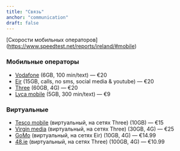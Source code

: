 ```yaml
---
title: "Связь"
anchor: "communication"
draft: false
---
```


[Скорости мобильных операторов] (https://www.speedtest.net/reports/ireland/#mobile)

### Мобильные операторы
*  [Vodafone](https://n.vodafone.ie/shop/pay-as-you-go-plans.html#) (6GB, 100 min/text)  —  €20
*  [Eir](https://www.eir.ie/mobile/prepay/) (15GB, calls, no sms, social media & youtube)  —  €20
*  [Three](http://www.three.ie/plans/sim-only/prepay/) (60GB, 4G)  —  €20
*  [Lyca mobile](https://www.lycamobile.ie/en/bundle/national-s/) (5GB, 300 min/text) — €9

### Виртуальные
*  [Tesco mobile](http://www.tescomobile.ie/sim-only-plans.aspx) (виртуальный, на сетях Three) (10GB)  —  €15
*  [Virgin media](https://www.virginmedia.ie/mobile/sim-details/Virgin-Mobile/Unlimited/) (виртуальный, на сетях Three) (30GB, 4G)  —  €25
*  [GoMo](https://gomo.ie) (виртуальный, на сетях Eir) (10GB, 4G)  —  €14.99
*  [48.ie](https://48.ie) (виртуальный, на сетях Three) (100GB, 4G)  —  €10.99
